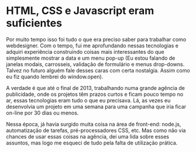 # HTML, CSS e Javascript eram suficientes

Por muito tempo isso foi tudo o que era preciso saber para trabalhar como webdesigner. Com o tempo, fui me aprofundando nessas tecnologias e adquiri experiência construindo coisas mais interessantes do que simplesmente mostrar a data e um menu pop-up (Eu estou falando de janelas modais, carrosseis, validação de formulário e menus drop-downs. Talvez no futuro alguém fale desses caras com certa nostalgia. Assim como eu fiz quando lembrei do window.open). 

A verdade é que até o final de 2013, trabalhando numa grande agência de publicidade, onde os projetos têm prazos curtos e ficam pouco tempo no ar, essas tecnologias eram tudo o que eu precisava. Lá, as vezes eu desenvolvia um projeto em uma semana para uma campanha que iria ficar on-line por 30 dias ou menos.

Nessa época, já havia surgido muita coisa na área de front-end: node.js, automatização de tarefas, pré-processadores CSS, etc. Mas como não via chances de usar essas coisas na agência, dei uma lida sobre esses assuntos, mas logo me esqueci de tudo pela falta de utilização prática.
